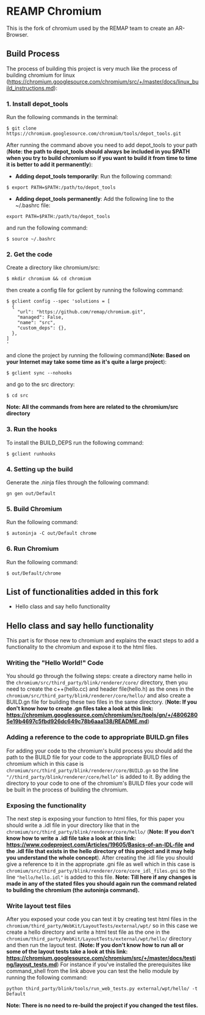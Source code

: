 # REAMP Chromium
This is the fork of chromium used by the REMAP team to create an AR-Browser.
## Build Process
The process of building this project is very much like the process of building chromium for linux (https://chromium.googlesource.com/chromium/src/+/master/docs/linux_build_instructions.md):

### 1. Install depot_tools
Run the following commands in the terminal:
```
$ git clone https://chromium.googlesource.com/chromium/tools/depot_tools.git
```
After running the command above you need to add depot_tools to your path (**Note: the path to depot_tools should always be included in you $PATH when you try to build chromium so if you want to build it from time to time it is better to add it permanently**):
* **Adding depot_tools temporarily**: Run the following command:
```
$ export PATH=$PATH:/path/to/depot_tools
```
* **Adding depot_tools permanently**: Add the following line to the ~/.bashrc file:
```
export PATH=$PATH:/path/to/depot_tools
```
  and run the following command:
```
$ source ~/.bashrc
```
### 2. Get the code
Create a directory like chromium/src:
```
$ mkdir chromium && cd chromium
```

then create a config file for gclient by running the following command:
```
$ gclient config --spec 'solutions = [
  {
    "url": "https://github.com/remap/chromium.git",
    "managed": False,
    "name": "src",
    "custom_deps": {},
  },
]
'
```
and clone the project by running the following command(**Note: Based on your Internet may take some time as it's quite a large project**):
```
$ gclient sync --nohooks
```
and go to the src directory:
```
$ cd src
```
**Note: All the commands from here are related to the chromium/src directory**
### 3. Run the hooks
To install the BUILD_DEPS run the following command:
```
$ gclient runhooks
```
### 4. Setting up the build
Generate the .ninja files through the following command:
```
gn gen out/Default
```
### 5. Build Chromium
Run the following command:
```
$ autoninja -C out/Default chrome
```
### 6. Run Chromium
Run the following command:
```
$ out/Default/chrome
```
## List of functionalities added in this fork
  * Hello class and say hello functionality
## Hello class and say hello functionality
This part is for those new to chromium and explains the exact steps to add a functionality to the chromium and expose it to the html files.
### Writing the "Hello World!" Code
You should go through the follwing steps:
create a directory name hello in the ```chromium/src/third_party/blink/renderer/core/``` directory, then you need to create the c++(hello.cc) and header file(hello.h) as the ones in the ```chromium/src/third_party/blink/renderer/core/hello/``` and also create a BUILD.gn file for building these two files in the same directory. (**Note: If you don't know how to create .gn files take a look at this link: https://chromium.googlesource.com/chromium/src/tools/gn/+/48062805e19b4697c5fbd926dc649c78b6aaa138/README.md**)
### Adding a reference to the code to appropriate BUILD.gn files
For adding your code to the chromium's build process you should add the path to the BUILD file for your code to the appropriate BUILD files of chromium which in this case is ```chromium/src/third_party/blink/renderer/core/BUILD.gn``` so the line ```"//third_party/blink/renderer/core/hello"``` is added to it.
By adding the directory to your code to one of the chromium's BUILD files your code will be built in the process of building the chromium.
### Exposing the functionality
The next step is exposing your function to html files, for this paper you should write a .idl file in your directory like that in the ```chromium/src/third_party/blink/renderer/core/hello/``` (**Note: If you don't know how to write a .idl file take a look at this link: https://www.codeproject.com/Articles/19605/Basics-of-an-IDL-file and the .idl file that exists in the hello directory of this project and it may help you understand the whole concept**).
After creating the .idl file you should give a reference to it in the appropriate .gni file as well which in this case is ```chromium/src/third_party/blink/renderer/core/core_idl_files.gni``` so the line ```"hello/hello.idl"``` is added to this file.
**Note: Till here if any changes is made in any of the stated files you should again run the command related to building the chromium (the autoninja command).**
### Write layout test files
After you exposed your code you can test it by creating test html files in the ```chromium/third_party/WebKit/LayoutTests/external/wpt/``` so in this case we create a hello directory and write a html test file as the one in the ```chromium/third_party/WebKit/LayoutTests/external/wpt/hello/``` directory and then run the layout test. (**Note: If you don't know how to run all or some of the layout tests take a look at this link: https://chromium.googlesource.com/chromium/src/+/master/docs/testing/layout_tests.md**)
For instance if you've installed the prerequisites like command_shell from the link above you can test the hello module by running the following command:
```
python third_party/blink/tools/run_web_tests.py external/wpt/hello/ -t Default
```
**Note: There is no need to re-build the project if you changed the test files.**

